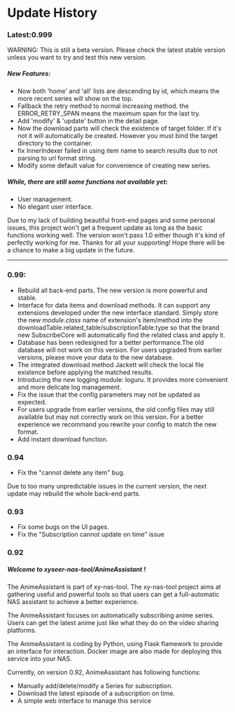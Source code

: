 # Update History

### Latest:0.999

WARNING: This is still a beta version. Please check the latest stable version unless you want to try and test this new version.

##### New Features:

+ Now both 'home' and 'all' lists are descending by id, which means the more recent series will show on the top.
+ Fallback the retry method to normal increasing method. the ERROR_RETRY_SPAN means the maximum span for the last try.
+ Add 'modify' & 'update' button in the detail page.
+ Now the download parts will check the existence of target folder. If it's not it will automatically be created. However you must bind the target directory to the container.
+ fix InnerIndexer failed in using item name to search results due to not parsing to url format string.
+ Modify some default value for convenience of creating new series.



##### While, there are still some functions not available yet:

+ User management.
+ No elegant user interface.

Due to my lack of building beautiful front-end pages and some personal issues, this project won't get a frequent update as long as the basic functions working well. The version won't pass 1.0 either though it's kind of perfectly working for me.
Thanks for all your supporting! Hope there will be a chance to make a big update in the future.



----------

### 0.99:

+ Rebuild all back-end parts. The new version is more powerful and stable.
+ Interface for data items and download methods. It can support any extensions developed under the new interface standard. Simply store the new $module.class$ name of extension's item/method into the downloadTable.related_table/subscriptionTable.type so that the brand new SubscribeCore will automatically find the related class and apply it.
+ Database has been redesigned for a better performance.The old database will not work on this version. For users upgraded from earlier versions, please move your data to the new database.
+ The integrated download method Jackett will check the local file existence before applying the matched results.
+ Introducing the new logging module: loguru. It provides more convenient and more delicate log management.
+ Fix the issue that the config parameters may not be updated as expected.
+ For users upgrade from earlier versions, the old config files may still available but may not correctly work on this version. For a better experience we recommand you rewrite your config to match the new format.
+ Add instant download function.

### 0.94

+ Fix the "cannot delete any item" bug.

Due to too many unpredictable issues in the current version, the next update may rebuild the whole back-end parts.



### 0.93

+ Fix some bugs on the UI pages.
+ Fix the "Subscription cannot update on time" issue



### 0.92

##### Welcome to xyseer-nas-tool/AnimeAssistant !

The AnimeAssistant is part of xy-nas-tool. The xy-nas-tool project aims at gathering useful and powerful tools so that users can get a full-automatic NAS assistant to achieve a better experience.

The AnimeAssistant focuses on automatically subscribing anime series. Users can get the latest anime just like what they do on the video sharing platforms. 

The AnimeAssistant is coding by Python, using Flask flamework to provide an interface for interaction. Docker image are also made for deploying this service into your NAS.

Currently, on version 0.92, AnimeAssistant has following functions:

+ Manually add/delete/modify a Series for subscription.
+ Download the latest episode of a subscription on time.
+ A simple web interface to manage this service

